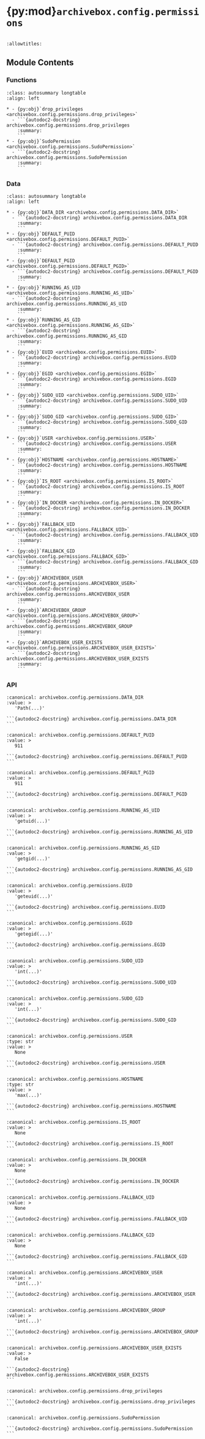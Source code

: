 # {py:mod}`archivebox.config.permissions`

```{py:module} archivebox.config.permissions
```

```{autodoc2-docstring} archivebox.config.permissions
:allowtitles:
```

## Module Contents

### Functions

````{list-table}
:class: autosummary longtable
:align: left

* - {py:obj}`drop_privileges <archivebox.config.permissions.drop_privileges>`
  - ```{autodoc2-docstring} archivebox.config.permissions.drop_privileges
    :summary:
    ```
* - {py:obj}`SudoPermission <archivebox.config.permissions.SudoPermission>`
  - ```{autodoc2-docstring} archivebox.config.permissions.SudoPermission
    :summary:
    ```
````

### Data

````{list-table}
:class: autosummary longtable
:align: left

* - {py:obj}`DATA_DIR <archivebox.config.permissions.DATA_DIR>`
  - ```{autodoc2-docstring} archivebox.config.permissions.DATA_DIR
    :summary:
    ```
* - {py:obj}`DEFAULT_PUID <archivebox.config.permissions.DEFAULT_PUID>`
  - ```{autodoc2-docstring} archivebox.config.permissions.DEFAULT_PUID
    :summary:
    ```
* - {py:obj}`DEFAULT_PGID <archivebox.config.permissions.DEFAULT_PGID>`
  - ```{autodoc2-docstring} archivebox.config.permissions.DEFAULT_PGID
    :summary:
    ```
* - {py:obj}`RUNNING_AS_UID <archivebox.config.permissions.RUNNING_AS_UID>`
  - ```{autodoc2-docstring} archivebox.config.permissions.RUNNING_AS_UID
    :summary:
    ```
* - {py:obj}`RUNNING_AS_GID <archivebox.config.permissions.RUNNING_AS_GID>`
  - ```{autodoc2-docstring} archivebox.config.permissions.RUNNING_AS_GID
    :summary:
    ```
* - {py:obj}`EUID <archivebox.config.permissions.EUID>`
  - ```{autodoc2-docstring} archivebox.config.permissions.EUID
    :summary:
    ```
* - {py:obj}`EGID <archivebox.config.permissions.EGID>`
  - ```{autodoc2-docstring} archivebox.config.permissions.EGID
    :summary:
    ```
* - {py:obj}`SUDO_UID <archivebox.config.permissions.SUDO_UID>`
  - ```{autodoc2-docstring} archivebox.config.permissions.SUDO_UID
    :summary:
    ```
* - {py:obj}`SUDO_GID <archivebox.config.permissions.SUDO_GID>`
  - ```{autodoc2-docstring} archivebox.config.permissions.SUDO_GID
    :summary:
    ```
* - {py:obj}`USER <archivebox.config.permissions.USER>`
  - ```{autodoc2-docstring} archivebox.config.permissions.USER
    :summary:
    ```
* - {py:obj}`HOSTNAME <archivebox.config.permissions.HOSTNAME>`
  - ```{autodoc2-docstring} archivebox.config.permissions.HOSTNAME
    :summary:
    ```
* - {py:obj}`IS_ROOT <archivebox.config.permissions.IS_ROOT>`
  - ```{autodoc2-docstring} archivebox.config.permissions.IS_ROOT
    :summary:
    ```
* - {py:obj}`IN_DOCKER <archivebox.config.permissions.IN_DOCKER>`
  - ```{autodoc2-docstring} archivebox.config.permissions.IN_DOCKER
    :summary:
    ```
* - {py:obj}`FALLBACK_UID <archivebox.config.permissions.FALLBACK_UID>`
  - ```{autodoc2-docstring} archivebox.config.permissions.FALLBACK_UID
    :summary:
    ```
* - {py:obj}`FALLBACK_GID <archivebox.config.permissions.FALLBACK_GID>`
  - ```{autodoc2-docstring} archivebox.config.permissions.FALLBACK_GID
    :summary:
    ```
* - {py:obj}`ARCHIVEBOX_USER <archivebox.config.permissions.ARCHIVEBOX_USER>`
  - ```{autodoc2-docstring} archivebox.config.permissions.ARCHIVEBOX_USER
    :summary:
    ```
* - {py:obj}`ARCHIVEBOX_GROUP <archivebox.config.permissions.ARCHIVEBOX_GROUP>`
  - ```{autodoc2-docstring} archivebox.config.permissions.ARCHIVEBOX_GROUP
    :summary:
    ```
* - {py:obj}`ARCHIVEBOX_USER_EXISTS <archivebox.config.permissions.ARCHIVEBOX_USER_EXISTS>`
  - ```{autodoc2-docstring} archivebox.config.permissions.ARCHIVEBOX_USER_EXISTS
    :summary:
    ```
````

### API

````{py:data} DATA_DIR
:canonical: archivebox.config.permissions.DATA_DIR
:value: >
   'Path(...)'

```{autodoc2-docstring} archivebox.config.permissions.DATA_DIR
```

````

````{py:data} DEFAULT_PUID
:canonical: archivebox.config.permissions.DEFAULT_PUID
:value: >
   911

```{autodoc2-docstring} archivebox.config.permissions.DEFAULT_PUID
```

````

````{py:data} DEFAULT_PGID
:canonical: archivebox.config.permissions.DEFAULT_PGID
:value: >
   911

```{autodoc2-docstring} archivebox.config.permissions.DEFAULT_PGID
```

````

````{py:data} RUNNING_AS_UID
:canonical: archivebox.config.permissions.RUNNING_AS_UID
:value: >
   'getuid(...)'

```{autodoc2-docstring} archivebox.config.permissions.RUNNING_AS_UID
```

````

````{py:data} RUNNING_AS_GID
:canonical: archivebox.config.permissions.RUNNING_AS_GID
:value: >
   'getgid(...)'

```{autodoc2-docstring} archivebox.config.permissions.RUNNING_AS_GID
```

````

````{py:data} EUID
:canonical: archivebox.config.permissions.EUID
:value: >
   'geteuid(...)'

```{autodoc2-docstring} archivebox.config.permissions.EUID
```

````

````{py:data} EGID
:canonical: archivebox.config.permissions.EGID
:value: >
   'getegid(...)'

```{autodoc2-docstring} archivebox.config.permissions.EGID
```

````

````{py:data} SUDO_UID
:canonical: archivebox.config.permissions.SUDO_UID
:value: >
   'int(...)'

```{autodoc2-docstring} archivebox.config.permissions.SUDO_UID
```

````

````{py:data} SUDO_GID
:canonical: archivebox.config.permissions.SUDO_GID
:value: >
   'int(...)'

```{autodoc2-docstring} archivebox.config.permissions.SUDO_GID
```

````

````{py:data} USER
:canonical: archivebox.config.permissions.USER
:type: str
:value: >
   None

```{autodoc2-docstring} archivebox.config.permissions.USER
```

````

````{py:data} HOSTNAME
:canonical: archivebox.config.permissions.HOSTNAME
:type: str
:value: >
   'max(...)'

```{autodoc2-docstring} archivebox.config.permissions.HOSTNAME
```

````

````{py:data} IS_ROOT
:canonical: archivebox.config.permissions.IS_ROOT
:value: >
   None

```{autodoc2-docstring} archivebox.config.permissions.IS_ROOT
```

````

````{py:data} IN_DOCKER
:canonical: archivebox.config.permissions.IN_DOCKER
:value: >
   None

```{autodoc2-docstring} archivebox.config.permissions.IN_DOCKER
```

````

````{py:data} FALLBACK_UID
:canonical: archivebox.config.permissions.FALLBACK_UID
:value: >
   None

```{autodoc2-docstring} archivebox.config.permissions.FALLBACK_UID
```

````

````{py:data} FALLBACK_GID
:canonical: archivebox.config.permissions.FALLBACK_GID
:value: >
   None

```{autodoc2-docstring} archivebox.config.permissions.FALLBACK_GID
```

````

````{py:data} ARCHIVEBOX_USER
:canonical: archivebox.config.permissions.ARCHIVEBOX_USER
:value: >
   'int(...)'

```{autodoc2-docstring} archivebox.config.permissions.ARCHIVEBOX_USER
```

````

````{py:data} ARCHIVEBOX_GROUP
:canonical: archivebox.config.permissions.ARCHIVEBOX_GROUP
:value: >
   'int(...)'

```{autodoc2-docstring} archivebox.config.permissions.ARCHIVEBOX_GROUP
```

````

````{py:data} ARCHIVEBOX_USER_EXISTS
:canonical: archivebox.config.permissions.ARCHIVEBOX_USER_EXISTS
:value: >
   False

```{autodoc2-docstring} archivebox.config.permissions.ARCHIVEBOX_USER_EXISTS
```

````

````{py:function} drop_privileges()
:canonical: archivebox.config.permissions.drop_privileges

```{autodoc2-docstring} archivebox.config.permissions.drop_privileges
```
````

````{py:function} SudoPermission(uid=0, fallback=False)
:canonical: archivebox.config.permissions.SudoPermission

```{autodoc2-docstring} archivebox.config.permissions.SudoPermission
```
````
